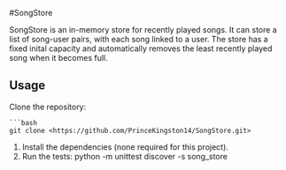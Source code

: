 #SongStore

SongStore is an in-memory store for recently played songs. It can store a list of song-user pairs, with each song linked to a user. The store has a fixed inital capacity and automatically removes the least recently played song when it becomes full.

## Usage

Clone the repository:

    ```bash
    git clone <https://github.com/PrinceKingston14/SongStore.git>

1. Install the dependencies (none required for this project).
2. Run the tests:
   python -m unittest discover -s song_store
